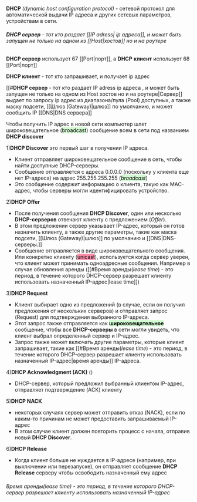 **DHCP** *(dynamic host configuration protocol)*  - сетевой протокол для автоматической выдачи IP адреса и других сетевых параметров, устройствам в сети.

###### **DHCP сервер** - тот кто раздает [[IP adress| ip адреса]], и может быть запущен не только на одном из [[Host|хостов]] но и на роутере
**DHCP сервер** использует 67 [[Port|порт]], а **DHCP** **клиент** использует 68 [[Port|порт]]

**DHCP клиент** - тот кто запрашивает, и получает ip адрес

[[#**DHCP сервер** - тот кто раздает IP adress ip адреса , и может быть запущен не только на одном из Host хостов но и на роутере|Сервер]] выдает по запросу ip адрес из диапазона/пула (Pool) доступных, а также маску подсети, [[Шлюз (Gateway)|шлюз]] по умолчанию, и может сообщить IP [[DNS|DNS сервера]]

Чтобы получить IP адрес в новой сети компьютер шлет широковещательное (<mark style="background: #BBFABBA6;">broadcast</mark>) сообщение всем в сети под названием **DHCP discover** 

1)**DHCP Discover** это первый шаг в получении IP адреса.
- Клиент отправляет широковещательное сообщение в сеть, чтобы найти доступные DHCP-серверы.
- Сообщение отправляется с адреса 0.0.0.0 (поскольку у клиента еще нет IP-адреса) на адрес 255.255.255.255 (*<mark style="background: #BBFABBA6;">broadcast</mark>*)
- Это сообщение содержит информацию о клиента, такую как MAC-адрес, чтобы серверы могли идентифицировать устройство.

2)**DHCP Offer** 
- После получения сообщения **DHCP Discover**, один или несколько **DHCP-серверов** отвечают клиенту с предложением (*Offer*).
- В этом предложении сервер указывает IP-адрес, который он готов назначить клиенту, а также другие параметры, такие как маска подсети, [[Шлюз (Gateway)|шлюз]] по умолчанию и [[DNS|DNS-серверы.]]
- Сообщение отправляется в виде широковещательного сообщения. Или конкретно клиенту (<mark style="background: #FF5582A6;">unicast</mark>), используется когда сервер уверен, что клиент может принимать одноадресные сообщения. Например в случае обновления аренды ([[#Время аренды(*lease time*) - это период, в течение которого DHCP-сервер разрешает клиенту использовать назначенный IP-адрес|lease time]])

3)**DHCP Request** 
- Клиент выбирает одно из предложений (в случае, если он получил предложения от нескольких серверов) и отправляет запрос (Request) для подтверждения выбранного IP-адреса.
- Этот запрос также отправляется как **<mark style="background: #BBFABBA6;">широковещательное</mark>** сообщение, чтобы все **DHCP-серверы** в сети могли увидеть, что клиент выбрал определенный сервер и IP-адрес.
- Запрос также может включать другие параметры, которые клиент запрашивает, такие как [[#Время аренды(*lease time*) - это период, в течение которого DHCP-сервер разрешает клиенту использовать назначенный IP-адрес|время аренды]] IP-адреса.

4)**DHCP Acknowledgment (ACK)** ()
- DHCP-сервер, который предложил выбранный клиентом IP-адрес, отправляет подтверждение (ACK) клиенту

5)**DHCP NACK**
- некоторых случаях сервер может отправить отказ (NACK), если по каким-то причинам не может предоставить запрашиваемый IP-адрес
- В этом случае клиент должен повторить процесс с начала, отправив новый **DHCP Discover**.

6)**DHCP Release**
- Когда клиент больше не нуждается в IP-адресе (например, при выключении или перезапуске), он отправляет сообщение **DHCP Release** серверу чтобы освободить назначенный ему адрес

###### Время аренды(*lease time*) - это период, в течение которого DHCP-сервер разрешает клиенту использовать назначенный IP-адрес